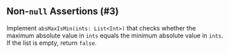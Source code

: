 ## Non-`null` Assertions (#3)

Implement `absMaxIsMin(ints: List<Int>)` that checks whether the maximum
absolute value in `ints` equals the minimum absolute value in `ints`. If the
list is empty, return `false`.
